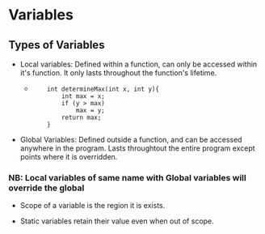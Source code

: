 # Variables

## Types of Variables

- Local variables: Defined within a function, can only be accessed within it's function. It only lasts throughout the function's lifetime.

  - ```
        int determineMax(int x, int y){
            int max = x;
            if (y > max)
                max = y;
            return max;
        }
    ```

- Global Variables: Defined outside a function, and can be accessed anywhere in the program. Lasts throughtout the entire program except points where it is overridden.

### NB: Local variables of same name with Global variables will override the global

- Scope of a variable is the region it is exists.

- Static variables retain their value even when out of scope.
